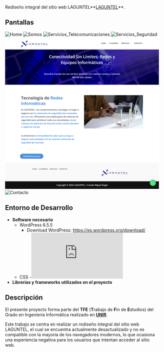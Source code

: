 Rediseño integral del sitio web LAGUNTEL**<a href="https://laguntel.com/" target="_blank">LAGUNTEL</a>**.

## Pantallas

![Home](https://github.com/madelgado1/tfgwordpress-git/blob/master/pantallas/p%C3%A1gina_inicio.png)
![Somos](https://github.com/madelgado1/tfgwordpress-git/blob/master/pantallas/p%C3%A1gina_la_empresa.png)
![Servicios_Telecomunicaciones](https://github.com/madelgado1/tfgwordpress-git/blob/master/pantallas/p%C3%A1gina_servicios_telecomunicaciones.png)
![Servicios_Seguridad](https://github.com/madelgado1/tfgwordpress-git/blob/master/pantallas/p%C3%A1gina_seguridad_integral.png)
![Servicios_Informática](https://github.com/madelgado1/tfgwordpress-git/blob/master/pantallas/p%C3%A1gina_inform%C3%A1tica.png)
![Contacto](https://github.com/madelgado1/tfgwordpress-git/blob/master/pantallas/p%C3%A1gina_contacto.png)

## Entorno de Desarrollo

- **Software necesario**
  - WordPress 6.5.5
    - Download WordPress: <a href="https://es.wordpress.org/download/">https://es.wordpress.org/download/</a>
  - CSS -![css_personalizado.css](https://github.com/madelgado1/tfgwordpress-git/blob/master/css_personalizado.css)
- **Librerías y frameworks utilizados en el proyecto**

## Descripción

El presente proyecto forma parte del **TFE** \(**T**rabajo de **F**in de **E**studios\) del Grado en Ingeniería Informática realizado en **<a href="https://www.unir.net" target="_blank">UNIR</a>**.

Este trabajo se centra en realizar un rediseño integral del sitio web LAGUNTEL, el cual se
encuentra actualmente desactualizado y no es compatible con la mayoría de los navegadores
modernos, lo que ocasiona una experiencia negativa para los usuarios que intentan acceder
al sitio web.

